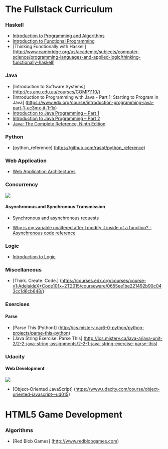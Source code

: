 # The Fullstack Curriculum
### Haskell
* [Introduction to Programming and Algorithms](http://cs.anu.edu.au/student/comp1100/index.html)
* [Introduction to Functional Programming](https://www.edx.org/course/introduction-functional-programming-delftx-fp101x)
* [Thinking Functionally with Haskell] (http://www.cambridge.org/us/academic/subjects/computer-science/programming-languages-and-applied-logic/thinking-functionally-haskell)

### Java
* [Introduction to Software Systems] (http://cs.anu.edu.au/courses/COMP1110/)
* [Introduction to Programming with Java - Part 1: Starting to Program in Java] (https://www.edx.org/course/introduction-programming-java-part-1-uc3mx-it-1-1x)
* [Introduction to Java Programming – Part 1](https://www.edx.org/course/introduction-java-programming-part-1-hkustx-comp102-1x-0)
* [Introduction to Java Programming – Part 2](https://www.edx.org/course/introduction-java-programming-part-2-hkustx-comp102-2x)
* [Java: The Complete Reference, Ninth Edition](http://www.amazon.com/Java-Complete-Reference-Ninth-Edition-ebook/dp/B00HSO0X6C)

### Python
* [python_reference] (https://github.com/rasbt/python_reference)


### Web Application
* [Web Application Architectures](https://www.coursera.org/course/webapplications)

### Concurrency
![](http://yosefk.com/img/n/concurrency-centric.png)
#### Asynchronous and Synchronous Transmission
* [Synchronous and asynchronous requests](https://developer.mozilla.org/en-US/docs/Web/API/XMLHttpRequest/Synchronous_and_Asynchronous_Requests)

* [Why is my variable unaltered after I modify it inside of a function? - Asynchronous code reference
](http://stackoverflow.com/questions/23667086/why-is-my-variable-unaltered-after-i-modify-it-inside-of-a-function-asynchron)


### Logic
* [Introduction to Logic](https://www.coursera.org/course/intrologic)


### Miscellaneous
* [Think. Create. Code.] (https://courses.edx.org/courses/course-v1:AdelaideX+Code101x+2T2015/courseware/0655ee1be221492b90c043cc1d6cb648/)

### Exercises
#### Parse
* [Parse This (Python)] (http://ics.misterv.ca/6-0-python/python-projects/parse-this-python)
* [Java String Exercise: Parse This] (http://ics.misterv.ca/java-a/java-unit-2/2-2-java-string-assignments/2-2-1-java-string-exercise-parse-this)


### Udacity
#### Web Development
![](https://lh3.ggpht.com/RQ6qVahymlxJnOFi2Fn6p6iLNwMQmchGjyJcJuqDUyhNBHkfmrxHYvDhApGA2rptOzmsSA_XZ8V-VV9uEQ=s275#w=1724&h=1067)
* [Object-Oriented JavaScript] (https://www.udacity.com/course/object-oriented-javascript--ud015)


# HTML5 Game Development
### Algorithms
* [Red Blob Games] (http://www.redblobgames.com)
